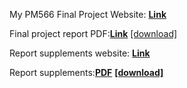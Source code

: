 My PM566 Final Project Website: [**Link**](https://yating-zeng.github.io/PM566_Final_Project/Final_Project.html)

Final project report PDF:[**Link**](https://github.com/yating-zeng/PM566_Final_Project/blob/main/Report.pdf)       [[download]](https://github.com/yating-zeng/PM566_Final_Project/raw/main/Report.pdf)

Report supplements website: [**Link**](https://yating-zeng.github.io/PM566_FinalProject/Final_Project_Supplements.html)

Report supplements:[**PDF**](https://github.com/yating-zeng/PM566_Final_Project/blob/main/Supplements.pdf) [**[download]**](https://github.com/yating-zeng/PM566_Final_Project/raw/main/Supplements.pdf)